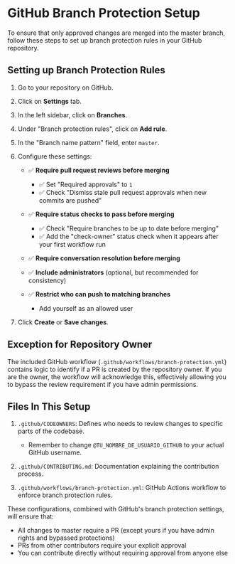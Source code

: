 # GitHub Branch Protection Setup

To ensure that only approved changes are merged into the master branch, follow these steps to set up branch protection rules in your GitHub repository.

## Setting up Branch Protection Rules

1. Go to your repository on GitHub.
2. Click on **Settings** tab.
3. In the left sidebar, click on **Branches**.
4. Under "Branch protection rules", click on **Add rule**.
5. In the "Branch name pattern" field, enter `master`.
6. Configure these settings:

   - ✅ **Require pull request reviews before merging**

     - ✅ Set "Required approvals" to `1`
     - ✅ Check "Dismiss stale pull request approvals when new commits are pushed"

   - ✅ **Require status checks to pass before merging**

     - ✅ Check "Require branches to be up to date before merging"
     - ✅ Add the "check-owner" status check when it appears after your first workflow run

   - ✅ **Require conversation resolution before merging**
   - ✅ **Include administrators** (optional, but recommended for consistency)
   - ✅ **Restrict who can push to matching branches**

     - Add yourself as an allowed user

7. Click **Create** or **Save changes**.

## Exception for Repository Owner

The included GitHub workflow (`.github/workflows/branch-protection.yml`) contains logic to identify if a PR is created by the repository owner. If you are the owner, the workflow will acknowledge this, effectively allowing you to bypass the review requirement if you have admin permissions.

## Files In This Setup

1. `.github/CODEOWNERS`: Defines who needs to review changes to specific parts of the codebase.

   - Remember to change `@TU_NOMBRE_DE_USUARIO_GITHUB` to your actual GitHub username.

2. `.github/CONTRIBUTING.md`: Documentation explaining the contribution process.
3. `.github/workflows/branch-protection.yml`: GitHub Actions workflow to enforce branch protection rules.

These configurations, combined with GitHub's branch protection settings, will ensure that:

- All changes to master require a PR (except yours if you have admin rights and bypassed protections)
- PRs from other contributors require your explicit approval
- You can contribute directly without requiring approval from anyone else
